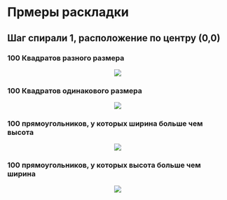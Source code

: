 # Прмеры раскладки

## Шаг спирали 1, расположение по центру (0,0)

### 100 Квадратов разного размера
<p align="center">
  <img src="/cs/TagsCloudVisualization/Images/SquareRectLayout.bmp"/>
</p>

### 100 Квадратов одинакового размера
<p align="center">
  <img src="/cs/TagsCloudVisualization/Images/SingleSizeSquareRectLayout.bmp"/>
</p>

### 100 прямоугольников, у которых ширина больше чем высота
<p align="center">
  <img src="/cs/TagsCloudVisualization/Images/HorizontalRectLayout.bmp"/>
</p>

### 100 прямоугольников, у которых высота больше чем ширина
<p align="center">
  <img src="/cs/TagsCloudVisualization/Images/VerticalRectLayout.bmp"/>
</p>
